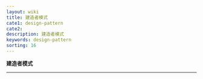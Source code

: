 ```yaml
---
layout: wiki
title: 建造者模式
cate1: design-pattern
cate2: 
description: 建造者模式
keywords: design-pattern
sorting: 16
---
```


**建造者模式**

------





